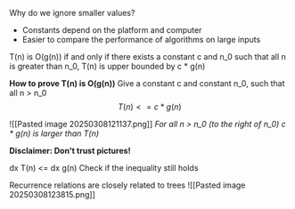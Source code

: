 
Why do we ignore smaller values?
- Constants depend on the platform and computer
- Easier to compare the performance of algorithms on large inputs


T(n) is O(g(n)) if and only if there exists a constant c and n_0
such that all n is greater than n_0, T(n) is upper bounded by c * g(n)

**How to prove T(n) is O(g(n))**
Give a constant c and constant n_0, such that all n > n_0 
$$
T(n) <= c * g(n)
$$

![[Pasted image 20250308121137.png]]
*For all n > n_0 (to the right of n_0)  c * g(n) is larger than T(n)*

**Disclaimer: Don't trust pictures!**

dx T(n) <= dx g(n)
Check if the inequality still holds


Recurrence relations are closely related to trees
![[Pasted image 20250308123815.png]]



